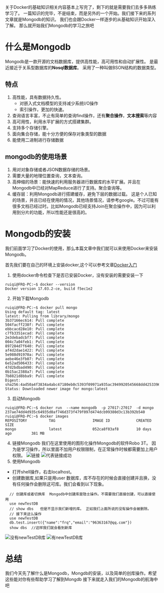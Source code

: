 关于Docker的基础知识相关内容基本上写完了，剩下的就是需要我们去多多熟练学习了。
一篇知识的完毕，不是结束，而是另外的一个开始。我们接下来的系列文章就是Mongodb的知识。
我们也会跟Docker一样逐步的从基础知识开始深入了解。
那么就开始我们Mongodb的学习之旅吧
# 什么是Mongodb
Mongodb是一款开源的文档数据库，提供高性能，高可用性和自动扩展性。
是最近接近于关系型数据库的**Nosql数据库**。
采用了一种叫做BSON结构的数据类型。
## 特点
1. 高性能，具有数据持久性。
   - 对嵌入式文档模型的支持减少系统I/O操作
   - 索引操作，更加的快速。
2. 查询语言丰富，不止有简单的查询find操作，还有**聚合操作**，**文本搜索**等内容
3. 高可用性，利用水平扩展的方式搭建集群。
4. 支持多个存储引擎。
6. 面向集合存储，能十分方便的保存对象类型的数据
7. 能使用二进制进行存储数据
## mongodb的使用场景
1. 用对对象存储或者JSON数据存储的场景。
2. 需要大量的地理位置查询，文本查询。
3. 高伸缩的场景：能快速的利用服务器进行数据库的水平扩展。并且在Mongodb中已经对MapReduce进行了支持。聚合查询等。
4. 缓存层：利用Mongodb进行搭建缓存，避免下层的数据过载。
这是个人已知的场景，并且已经在使用的情况，其他场景情况，请参考google。不过可能有很多文档已经过时。比如Mongodb已经支持Join在聚合操作中，因为可以利用到分片的功能，所以性能还是很高的。

# Mongodb的安装
我们前面学习了Docker的使用，那么本篇文章中我们就可以来使用Docker来安装Mongodb。

首先我们要在自己的环境上安装docker,这个可以参考文章[Docker入门](https://www.jianshu.com/p/4619963629a6)
1. 使用docker命令检查下是否已安装Docker，没有安装的需要安装一下
```
ruiqi@FRQ-PC:~$ docker --version
Docker version 17.03.2-ce, build f5ec1e2
```
2. 开始下载Mongodb
```
ruiqi@FRQ-PC:~$ docker pull mongo
Using default tag: latest
latest: Pulling from library/mongo
3b37166ec614: Pull complete
504facff238f: Pull complete
ebbcacd28e10: Pull complete
c7fb3351ecad: Pull complete
2e3debadcbf7: Pull complete
004c7a04feb1: Pull complete
897284d7f640: Pull complete
af4d2dae1422: Pull complete
5e988d91970a: Pull complete
aebe46e3fb07: Pull complete
6e52ad506433: Pull complete
47d2bdbad490: Pull complete
0b15ac2388a7: Pull complete
7b8821d8bba9: Pull complete
Digest: sha256:4ad50a4f3834a4abc47180eb0c5393f09971a935ac3949920545668dd4253396
Status: Downloaded newer image for mongo:latest
```
3. 启动Mongodb
```
ruiqi@FRQ-PC:~$ docker run  --name mongodb  -p 27017:27017  -d mongo
237ae74dd4d935c64935d0af746d373f479f097d474dcb99380d3c13b392b540
ruiqi@FRQ-PC:~$ docker images
REPOSITORY          TAG                 IMAGE ID            CREATED             SIZE
mongo               latest              052ca8f03af8        10 days ago         381 MB
```
4. 链接Mongodb
我们在这里使用的图形化操作Mongodb的软件Robo 3T。
因为是学习操作，所以里面不加用户权限限制，在正常操作时候都需要加上用户权限。
![链接](https://upload-images.jianshu.io/upload_images/4237685-0d4d66031fd4bb4e.png?imageMogr2/auto-orient/strip%7CimageView2/2/w/1240)
![代表链接成功](https://upload-images.jianshu.io/upload_images/4237685-3179cea72de618e0.png?imageMogr2/auto-orient/strip%7CimageView2/2/w/1240)
5. 使用Mongodb
  - 打开shell操作，右击localhost。
  - 创建数据库,如果只是用user  数据库，库不存在的时候会直接创建并且换，没有任何操作会删除这可库。我们会看到以下现象。   
 ```
   // 创建库或者切换库  Mongodb中创建库是隐士操作。不需要我们直接创建，可以直接使用
   use newTestDB
   // show dbs   但是不显示我们新增的库。 正如我们上面所说的没有操作会被删除。
   // 接下来这么操作
   use newTestDB
   db.test.insert({"name":"frq","email":"96363167@qq.com"})
   show dbs  //这样我们就会看到新库
 ```
![没有newTestDB库](https://upload-images.jianshu.io/upload_images/4237685-562221f6ecbcce65.png?imageMogr2/auto-orient/strip%7CimageView2/2/w/1240)
![有newTestDB库](https://upload-images.jianshu.io/upload_images/4237685-7a5b86393d144dae.png?imageMogr2/auto-orient/strip%7CimageView2/2/w/1240)

# 总结
我们今天先了解什么是Mongodb，Mongdb的安装，以及简单的创库操作。希望这些能对你有些帮助学习了解到Mongdb
接下来就走入我们的Mongodb的航海中吧



